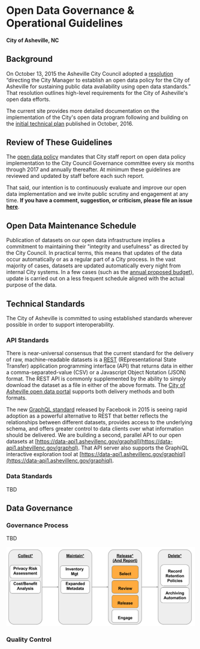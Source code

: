 # Open Data Governance & Operational Guidelines
#### City of Asheville, NC

## Background
On October 13, 2015 the Asheville City Council adopted a [resolution](http://coablog.ashevillenc.gov/wp-content/uploads/2016/02/Resolution-No.-15-189.pdf) “directing the City Manager to establish an open data policy for the City of Asheville for sustaining public data availability using open data standards.” That resolution outlines high-level requirements for the City of Asheville's open data efforts.

The current site provides more detailed documentation on the implementation of the City's open data program following and building on the [initial technical plan](https://github.com/cityofasheville/open-data-portal-technical-plan-2016) published in October, 2016.

## Review of These Guidelines
The [open data policy](http://coablog.ashevillenc.gov/wp-content/uploads/2016/02/Resolution-No.-15-189.pdf) mandates that City staff report on open data policy implementation to the City Council Governance committee every six months through 2017 and annually thereafter. At minimum these guidelines are reviewed and updated by staff before each such report.

That said, our intention is to continuously evaluate and improve our open data implementation and we invite public scrutiny and engagement at any time. __If you have a comment, suggestion, or criticism, please file an issue [here](https://github.com/cityofasheville/open-data-governance-and-ops-guidelines/issues)__.

## Open Data Maintenance Schedule
Publication of datasets on our open data infrastructure implies a commitment to maintaining their "integrity and usefulness" as directed by the City Council. In practical terms, this means that updates of the data occur automatically or as a regular part of a City process. In the vast majority of cases, datasets are updated automatically every night from internal City systems. In a few cases (such as the [annual proposed budget](http://data.ashevillenc.gov/datasets/6dbc7cc5c7614003a388a614124f00fb_1)), update is carried out on a less frequent schedule aligned with the actual purpose of the data.

## Technical Standards
The City of Asheville is committed to using established standards wherever possible in order to support interoperability.

### API Standards
There is near-universal consensus that the current standard for the delivery of raw, machine-readable datasets is a [REST](https://en.wikipedia.org/wiki/Representational_state_transfer) (REpresentational State Transfer) application programming interface (API) that returns data in either a comma-separated-value (CSV) or a Javascript Object Notation (JSON) format. The REST API is commonly supplemented by the ability to simply download the dataset as a file in either of the above formats. The [City of Asheville open data portal](http://data.ashevillenc.gov/) supports both delivery methods and both formats.

The new [GraphQL standard](http://graphql.org/) released by Facebook in 2015 is seeing rapid adoption as a powerful alternative to REST that better reflects the relationships between different datasets, provides access to the underlying schema,  and offers greater control to data clients over what information should be delivered. We are building a second, parallel API to our open datasets at [https://data-api1.ashevillenc.gov/graphql](https://data-api1.ashevillenc.gov/graphql). That API server also supports the GraphiQL interactive exploration tool at [https://data-api1.ashevillenc.gov/graphiql](https://data-api1.ashevillenc.gov/graphiql).

### Data Standards
TBD

## Data Governance

### Governance Process
TBD

![Asheville Data Governance Process](./assets/coa_data_governance_framework.png "Asheville Data Governance Process")

### Quality Control
